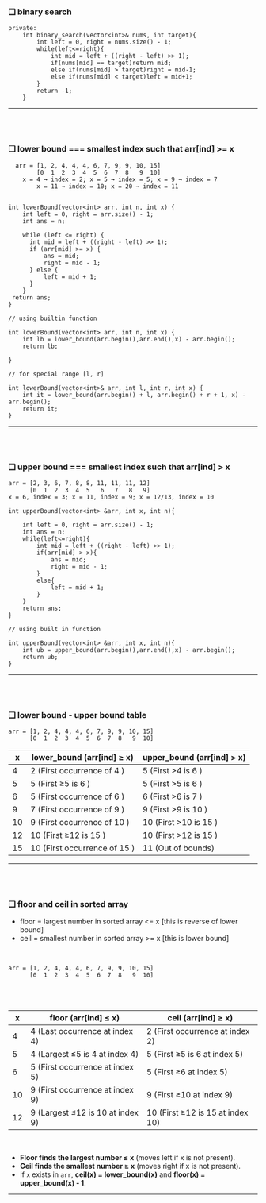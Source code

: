 ### ❏ binary search

    private:
        int binary_search(vector<int>& nums, int target){
            int left = 0, right = nums.size() - 1;
            while(left<=right){
                int mid = left + ((right - left) >> 1);
                if(nums[mid] == target)return mid;
                else if(nums[mid] > target)right = mid-1;
                else if(nums[mid] < target)left = mid+1;
            }
            return -1;
        }

---
<br><br>

### ❏ lower bound === smallest index such that arr[ind] >= x 

      arr = [1, 2, 4, 4, 4, 6, 7, 9, 9, 10, 15]
            [0  1  2  3  4  5  6  7  8   9  10]
	    x = 4 → index = 2; x = 5 → index = 5; x = 9 → index = 7
     	    x = 11 → index = 10; x = 20 → index = 11


    int lowerBound(vector<int> arr, int n, int x) {
        int left = 0, right = arr.size() - 1;
        int ans = n;
    
        while (left <= right) {
          int mid = left + ((right - left) >> 1);
          if (arr[mid] >= x) {
              ans = mid;
              right = mid - 1;
          } else {
              left = mid + 1;
          }
        }
     return ans; 
    }

    // using builtin function
    
    int lowerBound(vector<int> arr, int n, int x) {
	    int lb = lower_bound(arr.begin(),arr.end(),x) - arr.begin();
	    return lb;
    
    }

    // for special range [l, r]
    
    int lowerBound(vector<int>& arr, int l, int r, int x) {
        int it = lower_bound(arr.begin() + l, arr.begin() + r + 1, x) - arr.begin();
        return it; 
    }

---

<br><br>
### ❏ upper bound === smallest index such that arr[ind] > x 

	arr = [2, 3, 6, 7, 8, 8, 11, 11, 11, 12]
 	      [0  1  2  3  4  5   6   7   8   9]
 	x = 6, index = 3; x = 11, index = 9; x = 12/13, index = 10

  	int upperBound(vector<int> &arr, int x, int n){
	
		int left = 0, right = arr.size() - 1;
		int ans = n;
		while(left<=right){
			int mid = left + ((right - left) >> 1);
			if(arr[mid] > x){
				ans = mid;
				right = mid - 1;
			}
			else{
				left = mid + 1;
			}
		}
		return ans;	
	}

	// using built in function

	int upperBound(vector<int> &arr, int x, int n){
		int ub = upper_bound(arr.begin(),arr.end(),x) - arr.begin();
		return ub;
	}

---

<br><br>

### ❏ lower bound - upper bound table
```
arr = [1, 2, 4, 4, 4, 6, 7, 9, 9, 10, 15]
      [0  1  2  3  4  5  6  7  8   9  10]
```

|  x   |  lower_bound (arr[ind] ≥ x) |  upper_bound  (arr[ind] > x) |
|------|-----------------------------|-----------------------------|
|  4   |  2   (First occurrence of  4 )  |  5   (First  >4  is  6 )  |
|  5   |  5   (First  ≥5 is  6 )  |  5   (First  >5  is  6 )  |
|  6   |  5   (First occurrence of  6 )  |  6   (First  >6  is  7 )  |
|  9   |  7   (First occurrence of  9 )  |  9   (First  >9  is  10 ) |
|  10  |  9   (First occurrence of  10 ) |  10  (First  >10  is  15 ) |
|  12  |  10  (First  ≥12  is  15 ) |  10  (First >12  is  15 ) |
|  15  |  10  (First occurrence of  15 ) |  11  (Out of bounds) |

---

<br><br>

### ❏ floor and ceil in sorted array

 - floor = largest number in sorted array <= x     [this is reverse of lower bound] <br>
 - ceil = smallest number in sorted array >= x     [this is lower bound] <br>
<br>


```
arr = [1, 2, 4, 4, 4, 6, 7, 9, 9, 10, 15]
      [0  1  2  3  4  5  6  7  8   9  10]
```
<br><br>

| x   | floor (arr[ind] ≤ x) | ceil (arr[ind] ≥ x) |
|-----|----------------------|----------------------|
| 4   | 4 (Last occurrence at index 4) | 2 (First occurrence at index 2) |
| 5   | 4 (Largest ≤5 is 4 at index 4) | 5 (First ≥5 is 6 at index 5) |
| 6   | 5 (First occurrence at index 5) | 5 (First ≥6 at index 5) |
| 10  | 9 (First occurrence at index 9) | 9 (First ≥10 at index 9) |
| 12  | 9 (Largest ≤12 is 10 at index 9) | 10 (First ≥12 is 15 at index 10) |


<br>

- **Floor finds the largest number ≤ x** (moves left if x is not present).  
- **Ceil finds the smallest number ≥ x** (moves right if x is not present).  
- If `x` exists in `arr`, **ceil(x) = lower_bound(x)** and **floor(x) = upper_bound(x) - 1**.  

---
